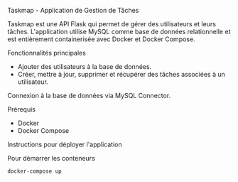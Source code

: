 Taskmap - Application de Gestion de Tâches




Taskmap est une API Flask qui permet de gérer des utilisateurs et leurs tâches. L'application utilise MySQL comme base de données relationnelle et est entièrement containerisée avec Docker et Docker Compose.



  Fonctionnalités principales

-  Ajouter des utilisateurs à la base de données.
-  Créer, mettre à jour, supprimer et récupérer des tâches associées à un utilisateur.

  Connexion à la base de données via MySQL Connector.


Prérequis
-  Docker
-  Docker Compose



Instructions pour déployer l'application




Pour démarrer les conteneurs

```bash
docker-compose up 
